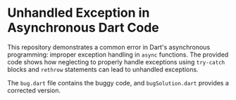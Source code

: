 # Unhandled Exception in Asynchronous Dart Code

This repository demonstrates a common error in Dart's asynchronous programming: improper exception handling in `async` functions. The provided code shows how neglecting to properly handle exceptions using `try-catch` blocks and `rethrow` statements can lead to unhandled exceptions.

The `bug.dart` file contains the buggy code, and `bugSolution.dart` provides a corrected version.